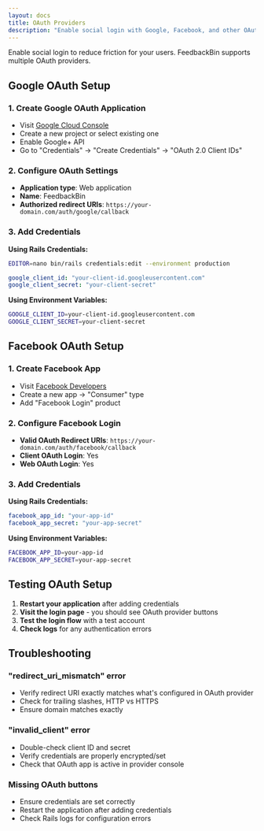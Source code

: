 ```yaml
---
layout: docs
title: OAuth Providers
description: "Enable social login with Google, Facebook, and other OAuth providers to reduce authentication friction."
---
```


Enable social login to reduce friction for your users. FeedbackBin supports multiple OAuth providers.

## Google OAuth Setup

### 1. Create Google OAuth Application

- Visit [Google Cloud Console](https://console.cloud.google.com/)
- Create a new project or select existing one
- Enable Google+ API
- Go to "Credentials" → "Create Credentials" → "OAuth 2.0 Client IDs"

### 2. Configure OAuth Settings

- **Application type**: Web application
- **Name**: FeedbackBin
- **Authorized redirect URIs**: `https://your-domain.com/auth/google/callback`

### 3. Add Credentials

**Using Rails Credentials:**
```bash
EDITOR=nano bin/rails credentials:edit --environment production
```

```yaml
google_client_id: "your-client-id.googleusercontent.com"
google_client_secret: "your-client-secret"
```

**Using Environment Variables:**
```bash
GOOGLE_CLIENT_ID=your-client-id.googleusercontent.com
GOOGLE_CLIENT_SECRET=your-client-secret
```

## Facebook OAuth Setup

### 1. Create Facebook App

- Visit [Facebook Developers](https://developers.facebook.com/)
- Create a new app → "Consumer" type
- Add "Facebook Login" product

### 2. Configure Facebook Login

- **Valid OAuth Redirect URIs**: `https://your-domain.com/auth/facebook/callback`
- **Client OAuth Login**: Yes
- **Web OAuth Login**: Yes

### 3. Add Credentials

**Using Rails Credentials:**
```yaml
facebook_app_id: "your-app-id"
facebook_app_secret: "your-app-secret"
```

**Using Environment Variables:**
```bash
FACEBOOK_APP_ID=your-app-id
FACEBOOK_APP_SECRET=your-app-secret
```

## Testing OAuth Setup

1. **Restart your application** after adding credentials
2. **Visit the login page** - you should see OAuth provider buttons
3. **Test the login flow** with a test account
4. **Check logs** for any authentication errors

## Troubleshooting

### "redirect_uri_mismatch" error
- Verify redirect URI exactly matches what's configured in OAuth provider
- Check for trailing slashes, HTTP vs HTTPS
- Ensure domain matches exactly

### "invalid_client" error
- Double-check client ID and secret
- Verify credentials are properly encrypted/set
- Check that OAuth app is active in provider console

### Missing OAuth buttons
- Ensure credentials are set correctly
- Restart the application after adding credentials
- Check Rails logs for configuration errors